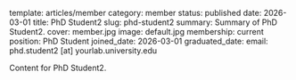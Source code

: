 template: articles/member
category: member
status: published
date: 2026-03-01
title: PhD Student2
slug: phd-student2
summary: Summary of PhD Student2.
cover: member.jpg
image: default.jpg
membership: current
position: PhD Student
joined_date: 2026-03-01
graduated_date:
email: phd.student2 [at] yourlab.university.edu

Content for PhD Student2.
